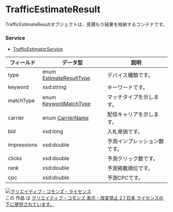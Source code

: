# TrafficEstimateResult
TrafficEstimateResultオブジェクトは、見積もり結果を格納するコンテナです。
### Service
+ [TrafficEstimatorService](../services/TrafficEstimatorService.md)

| フィールド | データ型 | 説明 | 
|---|---|---|
| type| enum <a href="../data/EstimateResultType.md">EstimateResultType</a>| デバイス種類です。 |
| keyword| xsd:string| キーワードです。 |
| matchType| enum <a href="../data/KeywordMatchType.md">KeywordMatchType</a>| マッチタイプを示します。 |
| carrier| enum <a href="../data/CarrierName.md">CarrierName</a>| 配信キャリアを示します。 |
| bid| xsd:long| 入札単価です。 |
| impressions| xsd:double| 予測インプレッション数です。 |
| clicks| xsd:double| 予測クリック数です。 |
| rank| xsd:double| 予測掲載順位です。 |
| cpc| xsd:double| 予測CPCです。 |
<a rel="license" href="http://creativecommons.org/licenses/by-nd/2.1/jp/"><img alt="クリエイティブ・コモンズ・ライセンス" style="border-width:0" src="https://i.creativecommons.org/l/by-nd/2.1/jp/88x31.png" /></a><br />この 作品 は <a rel="license" href="http://creativecommons.org/licenses/by-nd/2.1/jp/">クリエイティブ・コモンズ 表示 - 改変禁止 2.1 日本 ライセンスの下に提供されています。</a>
